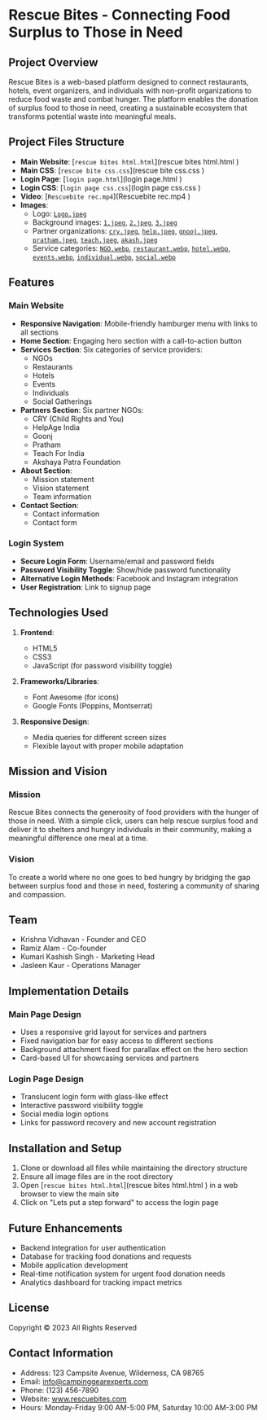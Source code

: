 # Rescue Bites - Connecting Food Surplus to Those in Need

## Project Overview

Rescue Bites is a web-based platform designed to connect restaurants, hotels, event organizers, and individuals with non-profit organizations to reduce food waste and combat hunger. The platform enables the donation of surplus food to those in need, creating a sustainable ecosystem that transforms potential waste into meaningful meals.

## Project Files Structure

- **Main Website**: [`rescue bites html.html`](rescue bites html.html )
- **Main CSS**: [`rescue bite css.css`](rescue bite css.css )
- **Login Page**: [`login page.html`](login page.html )
- **Login CSS**: [`login page css.css`](login page css.css )
- **Video**: [`Rescuebite rec.mp4`](Rescuebite rec.mp4 )
- **Images**:
  - Logo: [`Logo.jpeg`](Logo.jpeg )
  - Background images: [`1.jpeg`](1.jpeg ), [`2.jpeg`](2.jpeg ), [`3.jpeg`](3.jpeg )
  - Partner organizations: [`cry.jpeg`](cry.jpeg ), [`help.jpeg`](help.jpeg ), [`gnooj.jpeg`](gnooj.jpeg ), [`pratham.jpeg`](pratham.jpeg ), [`teach.jpeg`](teach.jpeg ), [`akash.jpeg`](akash.jpeg )
  - Service categories: [`NGO.webp`](NGO.webp ), [`restaurant.webp`](restaurant.webp ), [`hotel.webp`](hotel.webp ), [`events.webp`](events.webp ), [`individual.webp`](individual.webp ), [`social.webp`](social.webp )

## Features

### Main Website
- **Responsive Navigation**: Mobile-friendly hamburger menu with links to all sections
- **Home Section**: Engaging hero section with a call-to-action button
- **Services Section**: Six categories of service providers:
  - NGOs
  - Restaurants
  - Hotels
  - Events
  - Individuals
  - Social Gatherings
- **Partners Section**: Six partner NGOs:
  - CRY (Child Rights and You)
  - HelpAge India
  - Goonj
  - Pratham
  - Teach For India
  - Akshaya Patra Foundation
- **About Section**: 
  - Mission statement
  - Vision statement
  - Team information
- **Contact Section**: 
  - Contact information
  - Contact form

### Login System
- **Secure Login Form**: Username/email and password fields
- **Password Visibility Toggle**: Show/hide password functionality
- **Alternative Login Methods**: Facebook and Instagram integration
- **User Registration**: Link to signup page

## Technologies Used

1. **Frontend**:
   - HTML5
   - CSS3
   - JavaScript (for password visibility toggle)

2. **Frameworks/Libraries**:
   - Font Awesome (for icons)
   - Google Fonts (Poppins, Montserrat)

3. **Responsive Design**:
   - Media queries for different screen sizes
   - Flexible layout with proper mobile adaptation

## Mission and Vision

### Mission
Rescue Bites connects the generosity of food providers with the hunger of those in need. With a simple click, users can help rescue surplus food and deliver it to shelters and hungry individuals in their community, making a meaningful difference one meal at a time.

### Vision
To create a world where no one goes to bed hungry by bridging the gap between surplus food and those in need, fostering a community of sharing and compassion.

## Team

- Krishna Vidhavan - Founder and CEO
- Ramiz Alam - Co-founder
- Kumari Kashish Singh - Marketing Head
- Jasleen Kaur - Operations Manager

## Implementation Details

### Main Page Design
- Uses a responsive grid layout for services and partners
- Fixed navigation bar for easy access to different sections
- Background attachment fixed for parallax effect on the hero section
- Card-based UI for showcasing services and partners

### Login Page Design
- Translucent login form with glass-like effect
- Interactive password visibility toggle
- Social media login options
- Links for password recovery and new account registration

## Installation and Setup

1. Clone or download all files while maintaining the directory structure
2. Ensure all image files are in the root directory
3. Open [`rescue bites html.html`](rescue bites html.html ) in a web browser to view the main site
4. Click on "Lets put a step forward" to access the login page

## Future Enhancements

- Backend integration for user authentication
- Database for tracking food donations and requests
- Mobile application development
- Real-time notification system for urgent food donation needs
- Analytics dashboard for tracking impact metrics

## License

Copyright © 2023 All Rights Reserved

## Contact Information

- Address: 123 Campsite Avenue, Wilderness, CA 98765
- Email: info@campinggearexperts.com
- Phone: (123) 456-7890
- Website: www.rescuebites.com
- Hours: Monday-Friday 9:00 AM-5:00 PM, Saturday 10:00 AM-3:00 PM
